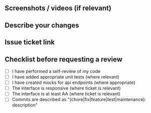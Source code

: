 ## Screenshots / videos (if relevant)

## Describe your changes

## Issue ticket link

## Checklist before requesting a review

- [ ] I have performed a self-review of my code
- [ ] I have added appropriate unit tests (where relevant)
- [ ] I have created mocks for api endpoints (where appropriate)
- [ ] The interface is responsive (where ticket is relevant)
- [ ] The interface is at least AA (where ticket is relevant)
- [ ] Commits are described as "(chore|fix|feature|test|maintenance): description"
